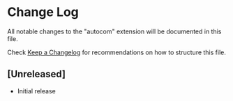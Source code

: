 # Change Log

All notable changes to the "autocom" extension will be documented in this file.

Check [Keep a Changelog](http://keepachangelog.com/) for recommendations on how to structure this file.

## [Unreleased]

- Initial release